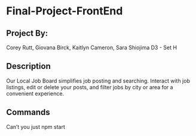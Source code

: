 # Final-Project-FrontEnd

## Project By:

Corey Rutt, Giovana Birck, Kaitlyn Cameron, Sara Shiojima
D3 - Set H

## Description

Our Local Job Board simplifies job posting and searching. Interact with job listings, edit or delete your posts, and filter jobs by city or area for a convenient experience.

## Commands

Can’t you just npm start
